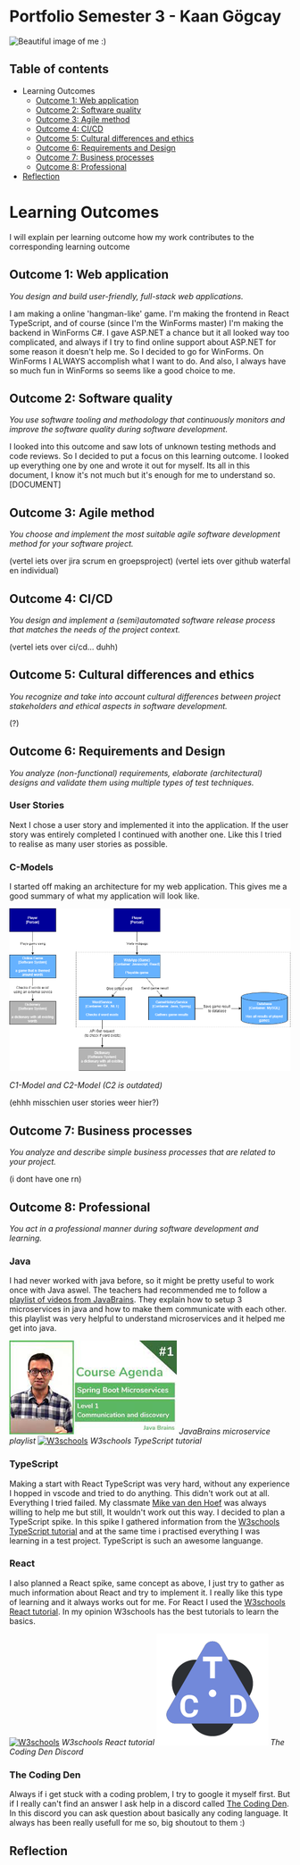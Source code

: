 # Portfolio Semester 3 - Kaan Gögcay

![Beautiful image of me :)](https://github.com/KaanGogcay/Portfolio/blob/master/Assets/img/KaanG%C3%B6gcay.png?raw=true)

## Table of contents
 - Learning Outcomes
   - [Outcome 1: Web application](#outcome-1-web-application)
   - [Outcome 2: Software quality](#outcome-2-software-quality)
   - [Outcome 3: Agile method](#outcome-3-agile-method)
   - [Outcome 4: CI/CD](#outcome-4-cicd)
   - [Outcome 5: Cultural differences and ethics](#outcome-5-cultural-differences-and-ethics)
   - [Outcome 6: Requirements and Design](#outcome-6-requirements-and-design)
   - [Outcome 7: Business processes](#outcome-7-business-processes)
   - [Outcome 8: Professional](#outcome-8-professional)
 - [Reflection](#reflection)

# Learning Outcomes
I will explain per learning outcome how my work contributes to the corresponding learning outcome

## Outcome 1: Web application
*You design and build user-friendly, full-stack web applications.*

I am making a online 'hangman-like' game. I'm making the frontend in React TypeScript, and of course (since I'm the WinForms master) I'm making the backend in WinForms C#. I gave ASP.NET a chance but it all looked way too complicated, and always if I try to find online support about ASP.NET for some reason it doesn't help me. So I decided to go for WinForms. On WinForms I ALWAYS accomplish what I want to do. And also, I always have so much fun in WinForms so seems like a good choice to me.

## Outcome 2: Software quality
*You use software tooling and methodology that continuously monitors and improve the software quality during software development.*

I looked into this outcome and saw lots of unknown testing methods and code reviews. So I decided to put a focus on this learning outcome. I looked up everything one by one and wrote it out for myself. Its all in this document, I know it's not much but it's enough for me to understand so. [DOCUMENT] 

## Outcome 3: Agile method
*You choose and implement the most suitable agile software development method for your software project.*

(vertel iets over jira scrum en groepsproject)
(vertel iets over github waterfal en individual)

## Outcome 4: CI/CD
*You design and implement a (semi)automated software release process that matches the needs of the project context.*

(vertel iets over ci/cd... duhh)

## Outcome 5: Cultural differences and ethics
*You recognize and take into account cultural differences between project stakeholders and ethical aspects in software development.*

(?)

## Outcome 6: Requirements and Design
*You analyze (non-functional) requirements, elaborate (architectural) designs and validate them using multiple types of test techniques.*

### User Stories
Next I chose a user story and implemented it into the application. If the user story was entirely completed I continued with another one. Like this I tried to realise as many user stories as possible.

### C-Models
I started off making an architecture for my web application. This gives me a good summary of what my application will look like.

![C-Models](https://github.com/CrossyChainsaw/Portfolio/blob/master/Assets/img/C-Models.png)

*C1-Model and C2-Model (C2 is outdated)*

(ehhh misschien user stories weer hier?)

## Outcome 7: Business processes
*You analyze and describe simple business processes that are related to your project.*

(i dont have one rn)

## Outcome 8: Professional
*You act in a professional manner during software development and learning.*

### Java
I had never worked with java before, so it might be pretty useful to work once with Java aswel. The teachers had recommended me to follow a [playlist of videos from JavaBrains](https://www.youtube.com/watch?v=y8IQb4ofjDo&list=PLqq-6Pq4lTTZSKAFG6aCDVDP86Qx4lNas&index=2). They explain how to setup 3 microservices in java and how to make them communicate with each other. this playlist was very helpful to understand microservices and it helped me get into java.

[![playlist of videos from JavaBrains](https://github.com/CrossyChainsaw/Portfolio/blob/master/Assets/img/microService.png)](https://www.youtube.com/watch?v=y8IQb4ofjDo&list=PLqq-6Pq4lTTZSKAFG6aCDVDP86Qx4lNas&index=1&ab_channel=JavaBrains)
*JavaBrains microservice playlist* 
[![W3schools](https://yt3.ggpht.com/dW6to0x5Crmeh7yi-YPLcQRqVrBtx2BSh8eoKTJbE8NbjloQ0sqlmdszIlxokJU_97-ndOt_=s176-c-k-c0x00ffffff-no-rj)](https://www.w3schools.com/typescript/index.php)
*W3schools TypeScript tutorial*

### TypeScript
Making a start with React TypeScript was very hard, without any experience I hopped in vscode and tried to do anything. This didn't work out at all. Everything I tried failed. My classmate [Mike van den Hoef](https://github.com/Headoros) was always willing to help me but still, It wouldn't work out this way. I decided to plan a TypeScript spike. In this spike I gathered information from the [W3schools TypeScript tutorial](https://www.w3schools.com/typescript/index.php) and at the same time i practised everything I was learning in a test project. TypeScript is such an awesome languange.

### React
I also planned a React spike, same concept as above, I just try to gather as much information about React and try to implement it. I really like this type of learning and it always works out for me. For React I used the [W3schools React tutorial](https://www.w3schools.com/REACT/default.asp). In my opinion W3schools has the best tutorials to learn the basics.

[![W3schools](https://yt3.ggpht.com/dW6to0x5Crmeh7yi-YPLcQRqVrBtx2BSh8eoKTJbE8NbjloQ0sqlmdszIlxokJU_97-ndOt_=s176-c-k-c0x00ffffff-no-rj)](https://www.w3schools.com/REACT/default.asp)
*W3schools React tutorial*
[![TheCodingDen](https://github.com/CrossyChainsaw/Portfolio/blob/master/Assets/img/TheCodingDen.png)](https://discord.com/invite/code)
*The Coding Den Discord*

### The Coding Den
Always if i get stuck with a coding problem, I try to google it myself first. But if I really can't find an answer I ask help in a discord called [The Coding Den](https://discord.gg/code). In this discord you can ask question about basically any coding language. It always has been really usefull for me so, big shoutout to them :)

## Reflection
